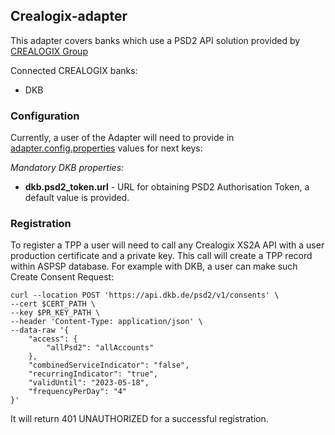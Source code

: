 ## Crealogix-adapter

This adapter covers banks which use a PSD2 API solution provided by [CREALOGIX Group](https://crealogix.com/ch/en/)

Connected CREALOGIX banks:
- DKB

### Configuration

Currently, a user of the Adapter will need to provide in [adapter.config.properties](../../xs2a-adapter-service-api/src/main/resources/adapter.config.properties) 
values for next keys:

*Mandatory DKB properties:*
- **dkb.psd2_token.url** - URL for obtaining PSD2 Authorisation Token, a default value is provided.

### Registration

To register a TPP a user will need to call any Crealogix XS2A API with a user production certificate and a private key.
This call will create a TPP record within ASPSP database. For example with DKB, a user can make such Create Consent Request:

```
curl --location POST 'https://api.dkb.de/psd2/v1/consents' \
--cert $CERT_PATH \
--key $PR_KEY_PATH \
--header 'Content-Type: application/json' \
--data-raw '{
    "access": {
        "allPsd2": "allAccounts"
    },
    "combinedServiceIndicator": "false",
    "recurringIndicator": "true",
    "validUntil": "2023-05-18",
    "frequencyPerDay": "4"
}'

```

It will return 401 UNAUTHORIZED for a successful registration.